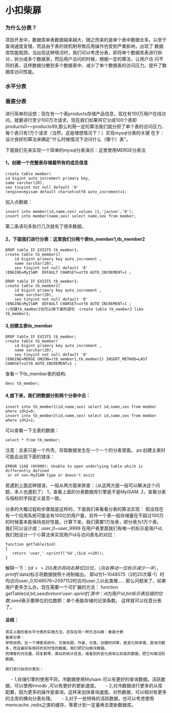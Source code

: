 # 小扣柴扉

### 为什么分表？

项目开发中，数据库单表数据越来越大，随之而来的是单个表中数据太多。以至于查询速度变慢，而且由于表的锁机制导致应用操作也受到严重影响，出现了
数据库性能瓶颈。当出现这种情况时，我们可以考虑分表，即将单个数据库表进行拆分，拆分成多个数据表，然后用户访问的时候，根据一定的算法，让用户访
问不同的表，这样数据分散到多个数据表中，减少了单个数据表的访问压力。提升了数据库访问性能。
### 水平分表


### 垂直分表



进行简单的设想：现在有一个表products存储产品信息，现在有100万用户在线访问，就要进行至少100万次请求，现在我们如果将它分成100个表即
products0~~products99,那么利用一定的算法我们就分担了单个表的访问压力，每个表只有1万个请求（当然，这是理想情况下！）实现mysql分表的关键
在于：设计良好的算法来确定"什么时候情况下访问什么（哪个）表"。

下面我们先来实现一个简单的mysql分表演示：这里使用MERGE分表法
#### 1，创建一个完整表存储着所有的成员信息
```mysql
create table member(
id bigint auto_increment primary key,
name varchar(20),
sex tinyint not null default '0'
)engine=myisam default charset=utf8 auto_increment=1;
```
加入点数据：
```mysql
insert into member(id,name,sex) values (1,'jacson','0');
insert into member(name,sex) select name,sex from member;
```
第二条语句多执行几次就有了很多数据。

#### 2，下面我们进行分表：这里我们分两个表tb_member1,tb_member2
```mysql
DROP table IF EXISTS tb_member1;
create table tb_member1(
    id bigint primary key auto_increment ,
    name varchar(20),
    sex tinyint not null default '0'
)ENGINE=MyISAM  DEFAULT CHARSET=utf8 AUTO_INCREMENT=1 ; 

DROP table IF EXISTS tb_member2;
create table tb_member2(
    id bigint primary key auto_increment ,
    name varchar(20),
    sex tinyint not null default '0'
)ENGINE=MyISAM  DEFAULT CHARSET=utf8 AUTO_INCREMENT=1 ; 
//创建tb_member2也可以用下面的语句  create table tb_member2 like tb_member1;
```

#### 3,创建主表tb_member
```mysql
DROP table IF EXISTS tb_member;
create table tb_member(
    id bigint primary key auto_increment ,
    name varchar(20),
    sex tinyint not null default '0'
)ENGINE=MERGE UNION=(tb_member1,tb_member2) INSERT_METHOD=LAST CHARSET=utf8 AUTO_INCREMENT=1 ;
```
查看一下tb_member表的结构:
```mysql
desc tb_member;
```

#### 4,接下来，我们把数据分到两个分表中去：
```mysql
insert into tb_member1(id,name,sex) select id,name,sex from member where id%2=0;
insert into tb_member2(id,name,sex) select id,name,sex from member where id%2=1;
```
可以查看一下主表的数据：
```mysql
select * from tb_member;
```

注意：总表只是一个外壳，存取数据发生在一个一个的分表里面。
ps:创建主表时可能会出现下面的错误：
```text
ERROR 1168 (HY000): Unable to open underlying table which is differently defined
 or of non-MyISAM type or doesn't exist
```

若遇到上面这种错误，一般从两方面来排查：（从这两方面一般可以解决这个问题，本人也遇到了）
    1，查看上面的分表数据库引擎是不是MyISAM.
    2，查看分表与指标的字段定义是否一致。
    
分表的大概过程和步骤就是这样的，下面我们来看看分表的算法实现：
假设现在有一个应用系统可能会有100亿的用户量，另外一个表一般存储量在不超过100万的时候基本能保持良好性能，计算下来，我们需要1万张表，即分表为1万个表。
我们可以设计成：user_0~user_9999
在用户表里面我们有唯一的标示是用户id,我们尅设计一个小算法来实现用户id与访问表名的对应：
```text
function getTable($id)
{
   return 'user_'.sprintf('%d',($id >>20));
}
```

解释一下：($id >> 20)表示将向右移位20位，（向右移动一位标示减少一半），printf('%d',$data)标示将数据按照十进制输出。
               即id为1~1048575（2的20次幂-1）时均访问user_0,1048576~2097152时访问user_1,以此类推.....
那么问题来了，如果用户更多怎么办，现在需要一个可扩展的方法：
function getTable($id,$bit,$seed){
   return 'user_'.sprintf('%0{$bit}d',($id >> $seed));
}
其中：$id为用户id,$bit标示表后缀的位数,$seed表示要移位的位数即：单个表能存储的记录条数。
这样就可以任意分表了。


#### 总结：
    其实上面的是水平分表的实施方法，还存在另一种方法叫做：垂直分表
    垂直分表：
    举例说明，在一个博客系统中，文章标题，作者，分类，创建时间等，是变化频率慢，查询次数多，而且最好有很好的实时性的数据，我们把它叫做冷数据。
    而博客的浏览量，回复数等，类似的统计信息，或者别的变化频率比较高的数据，把它叫做活跃数据。

    我们进行纵向分表后：
　   - 1,存储引擎的使用不同，冷数据使用MyIsam 可以有更好的查询数据。活跃数据，可以使用Innodb ,可以有更好的更新速度。
　   - 2,对冷数据进行更多的从库配置，因为更多的操作是查询，这样来加快查询速度。对热数据，可以相对有更多的主库的横向分表处理。
　   - 3,对于一些特殊的活跃数据，也可以考虑使用memcache ,redis之类的缓存，等累计到一定量再去更新数据库。

